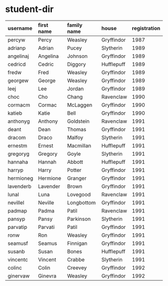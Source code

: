 # student-dir  
| username  | first name | family name | house      | registration |  
|:----------|:-----------|:------------|:-----------|:-------------|  
| percyw    | Percy      | Weasley     | Gryffindor | 1987         |  
| adrianp   | Adrian     | Pucey       | Slytherin  | 1989         |  
| angelinaj | Angelina   | Johnson     | Gryffindor | 1989         |  
| cedricd   | Cedric     | Diggory     | Hufflepuff | 1989         |  
| fredw     | Fred       | Weasley     | Gryffindor | 1989         |  
| georgew   | George     | Weasley     | Gryffindor | 1989         |  
| leej      | Lee        | Jordan      | Gryffindor | 1989         |  
| choc      | Cho        | Chang       | Ravenclaw  | 1990         |  
| cormacm   | Cormac     | McLaggen    | Gryffindor | 1990         |  
| katieb    | Katie      | Bell        | Gryffindor | 1990         |  
| anthonyg  | Anthony    | Goldstein   | Ravenclaw  | 1991         |  
| deant     | Dean       | Thomas      | Gryffindor | 1991         |  
| dracom    | Draco      | Malfoy      | Slytherin  | 1991         |  
| ernestm   | Ernest     | Macmillan   | Hufflepuff | 1991         |  
| gregoryg  | Gregory    | Goyle       | Slytherin  | 1991         |  
| hannaha   | Hannah     | Abbott      | Hufflepuff | 1991         |  
| harryp    | Harry      | Potter      | Gryffindor | 1991         |  
| hermioneg | Hermione   | Granger     | Gryffindor | 1991         |  
| lavenderb | Lavender   | Brown       | Gryffindor | 1991         |  
| lunal     | Luna       | Lovegood    | Ravenclaw  | 1991         |  
| nevillel  | Neville    | Longbottom  | Gryffindor | 1991         |  
| padmap    | Padma      | Patil       | Ravenclaw  | 1991         |  
| pansyp    | Pansy      | Parkinson   | Slytherin  | 1991         |  
| parvatip  | Parvati    | Patil       | Gryffindor | 1991         |  
| ronw      | Ron        | Weasley     | Gryffindor | 1991         |  
| seamusf   | Seamus     | Finnigan    | Gryffindor | 1991         |  
| susanb    | Susan      | Bones       | Hufflepuff | 1991         |  
| vincentc  | Vincent    | Crabbe      | Slytherin  | 1991         |  
| colinc    | Colin      | Creevey     | Gryffindor | 1992         |  
| ginervaw  | Ginevra    | Weasley     | Gryffindor | 1992         |  
  

